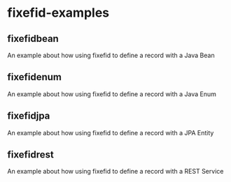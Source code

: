 # fixefid-examples

## fixefidbean
An example about how using fixefid to define a record with a Java Bean

## fixefidenum
An example about how using fixefid to define a record with a Java Enum

## fixefidjpa
An example about how using fixefid to define a record with a JPA Entity

## fixefidrest
An example about how using fixefid to define a record with a REST Service
